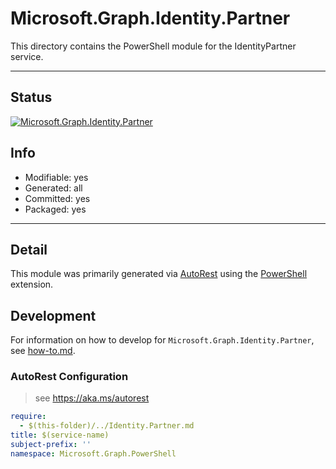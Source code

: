 <!-- region Generated -->
# Microsoft.Graph.Identity.Partner
This directory contains the PowerShell module for the IdentityPartner service.

---
## Status
[![Microsoft.Graph.Identity.Partner](https://img.shields.io/powershellgallery/v/Microsoft.Graph.Identity.Partner.svg?style=flat-square&label=Microsoft.Graph.Identity.Partner "Microsoft.Graph.Identity.Partner")](https://www.powershellgallery.com/packages/Microsoft.Graph.Identity.Partner/)

## Info
- Modifiable: yes
- Generated: all
- Committed: yes
- Packaged: yes

---
## Detail
This module was primarily generated via [AutoRest](https://github.com/Azure/autorest) using the [PowerShell](https://github.com/Azure/autorest.powershell) extension.

## Development
For information on how to develop for `Microsoft.Graph.Identity.Partner`, see [how-to.md](how-to.md).
<!-- endregion -->

### AutoRest Configuration

> see https://aka.ms/autorest

``` yaml
require:
  - $(this-folder)/../Identity.Partner.md
title: $(service-name)
subject-prefix: ''
namespace: Microsoft.Graph.PowerShell
```
